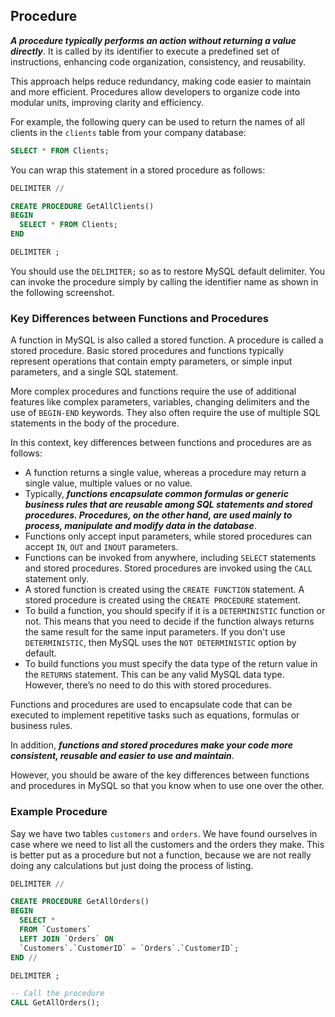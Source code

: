 ## **Procedure**

***A procedure typically performs an action without returning a value directly***. It is called by its identifier to execute a predefined set of instructions, enhancing code organization, consistency, and reusability.

This approach helps reduce redundancy, making code easier to maintain and more efficient. Procedures allow developers to organize code into modular units, improving clarity and efficiency.

For example, the following query can be used to return the names of all clients in the `clients` table from your company database:

```sql
SELECT * FROM Clients;
```

You can wrap this statement in a stored procedure as follows:

```sql
DELIMITER //

CREATE PROCEDURE GetAllClients()
BEGIN
  SELECT * FROM Clients;
END

DELIMITER ;
```

You should use the `DELIMITER;` so as to restore MySQL default delimiter. You can invoke the procedure simply by calling the identifier name as shown in the following screenshot.

### **Key Differences between Functions and Procedures**

A function in MySQL is also called a stored function. A procedure is called a stored procedure. Basic stored procedures and functions typically represent operations that contain empty parameters, or simple input parameters, and a single SQL statement.

More complex procedures and functions require the use of additional features like complex parameters, variables, changing delimiters and the use of `BEGIN-END` keywords. They also often require the use of multiple SQL statements in the body of the procedure.

In this context, key differences between functions and procedures are as follows:

  + A function returns a single value, whereas a procedure may return a single value, multiple values or no value.
  + Typically, ***functions encapsulate common formulas or generic business rules that are reusable among SQL statements and stored procedures. Procedures, on the other hand, are used mainly to process, manipulate and modify data in the database***.
  + Functions only accept input parameters, while stored procedures can accept `IN`, `OUT` and `INOUT` parameters.
  + Functions can be invoked from anywhere, including `SELECT` statements and stored procedures. Stored procedures are invoked using the `CALL` statement only.
  + A stored function is created using the `CREATE FUNCTION` statement. A stored procedure is created using the `CREATE PROCEDURE` statement.
  + To build a function, you should specify if it is a `DETERMINISTIC` function or not. This means that you need to decide if the function always returns the same result for the same input parameters. If you don't use `DETERMINISTIC`, then MySQL uses the `NOT DETERMINISTIC` option by default.
  + To build functions you must specify the data type of the return value in the `RETURNS` statement. This can be any valid MySQL data type. However, there’s no need to do this with stored procedures.

Functions and procedures are used to encapsulate code that can be executed to implement repetitive tasks such as equations, formulas or business rules.

In addition, ***functions and stored procedures make your code more consistent, reusable and easier to use and maintain***.

However, you should be aware of the key differences between functions and procedures in MySQL so that you know when to use one over the other.

### **Example Procedure**

Say we have two tables `customers` and `orders`. We have found ourselves in case where we need to list all the customers and the orders they make. This is better put as a procedure but not a function, because we are not really doing any calculations but just doing the process of listing.

```sql
DELIMITER //

CREATE PROCEDURE GetAllOrders()
BEGIN
  SELECT *
  FROM `Customers`
  LEFT JOIN `Orders` ON
  `Customers`.`CustomerID` = `Orders`.`CustomerID`;
END //

DELIMITER ;

-- Call the procedure
CALL GetAllOrders();
```